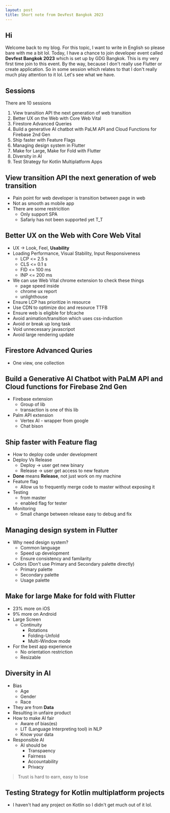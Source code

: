 ```yaml
---
layout: post
title: Short note from DevFest Bangkok 2023
---
```


## Hi

Welcome back to my blog. For this topic, I want to write in English so please bare with me a bit lol. Today, I have a chance to join developer event called **Devfest Bangkok 2023** which is set up by GDG Bangkok. This is my very first time join to this event. By the way, because I don't really use Flutter or create application. So in some session which relates to that I don't really much play attention to it lol. Let's see what we have.

## Sessions

There are 10 sessions

1. View transition API the next generation of web transition
2. Better UX on the Web with Core Web Vital
3. Firestore Advanced Queries
4. Build a generative AI chatbot with PaLM API and Cloud Functions for Firebase 2nd Gen
5. Ship faster with Feature Flags
6. Managing design system in Flutter
7. Make for Large, Make for Fold with Flutter
8. Diversity in AI
9. Test Strategy for Kotlin Multiplatform Apps

## View transition API the next generation of web transition

- Pain point for web developer is transition between page in web
- Not as smooth as mobile app
- There are some restricition
  - Only support SPA
  - Safariy has not been supported yet T_T

## Better UX on the Web with Core Web Vital

- UX -> Look, Feel, **Usability**
- Loading Performance, Visual Stability, Input Responsiveness
  - LCP <= 2.5 s
  - CLS <= 0.1 s
  - FID <= 100 ms
  - INP <= 200 ms
- We can use Web Vital chrome extension to check these things
  - page speed inside
  - chrome ux report
  - unlighthouse
- Ensure LCP has prioritize in resource
- Use CDN to optimize doc and resource TTFB
- Ensure web is eligible for bfcache
- Avoid animation/transition which uses css-induction
- Avoid or break up long task
- Void unnecessary javascripot
- Avoid large rendering update

## Firestore Advanced Quries

- One view, one collection

## Build a Generative AI Chatbot with PaLM API and Cloud functions for Firebase 2nd Gen

- Firebase extension
  - Group of lib
  - transaction is one of this lib
- Palm API extension
  - Vertex AI - wrapper from google
  - Chat bison

## Ship faster with Feature flag

- How to deploy code under development
- Deploy Vs Release
  - Deploy -> user get new binary
  - Release -> user get access to new feature
- **Done** means **Release**, not just work on my machine
- Feature flag
  - Allow us to frequently merge code to master without exposing it
- Testing
  - from master
  - enabled flag for tester
- Monitoring
  - Small change between release easy to debug and fix

## Managing design system in Flutter

- Why need design system?
  - Common language
  - Speed up development
  - Ensure consistency and familarity
- Colors (Don't use Primary and Secondary palette directly)
  - Primary palette
  - Secondary palette
  - Usage palette

## Make for large Make for fold with Flutter

- 23% more on iOS
- 9% more on Android
- Large Screen
  - Continuity
    - Rotations
    - Folding-Unfold
    - Multi-Window mode
- For the best app experience
  - No orientation restriction
  - Resizable

## Diversity in AI

- Bias
  - Age
  - Gender
  - Race
- They are from **Data**
- Resulting in unfaire product
- How to make AI fair
  - Aware of bias(es)
  - LIT (Language Interpreting tool) in NLP
  - Know your data
- Responsible AI
  - AI should be
    - Transpaency
    - Fairness
    - Accountability
    - Privacy

> Trust is hard to earn, easy to lose

## Testing Strategy for Kotlin multiplatform projects

- I haven't had any project on Kotlin so I didn't get much out of it lol.
